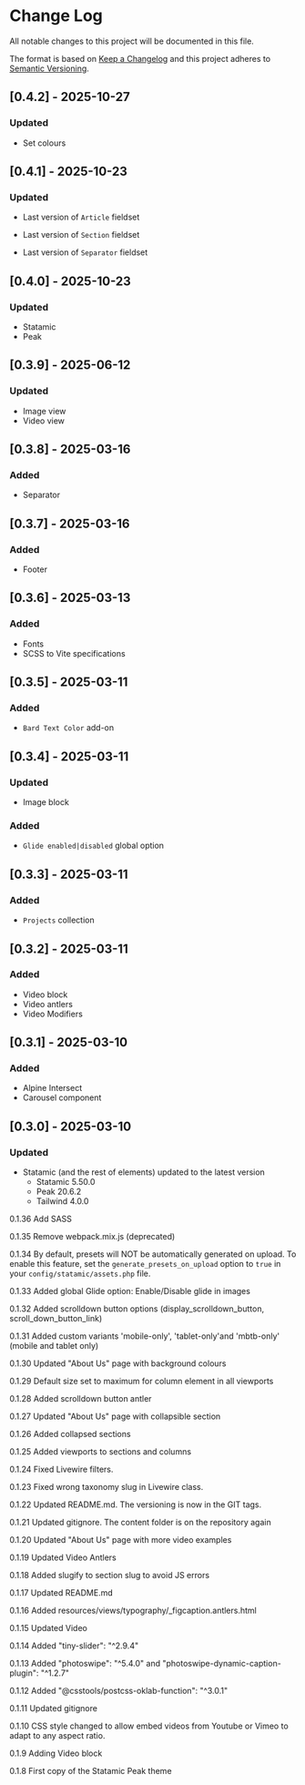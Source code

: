 
# Change Log
All notable changes to this project will be documented in this file.
 
The format is based on [Keep a Changelog](http://keepachangelog.com/)
and this project adheres to [Semantic Versioning](http://semver.org/).

## [0.4.2] - 2025-10-27

### Updated

- Set colours

## [0.4.1] - 2025-10-23

### Updated

- Last version of `Article` fieldset

- Last version of `Section` fieldset

- Last version of `Separator` fieldset


## [0.4.0] - 2025-10-23

### Updated

 - Statamic
 - Peak

## [0.3.9] - 2025-06-12

### Updated

- Image view
- Video view


## [0.3.8] - 2025-03-16

### Added

- Separator


## [0.3.7] - 2025-03-16

### Added

- Footer


## [0.3.6] - 2025-03-13

### Added

- Fonts
- SCSS to Vite specifications



## [0.3.5] - 2025-03-11

### Added

- `Bard Text Color` add-on

## [0.3.4] - 2025-03-11


### Updated

- Image block

### Added

- `Glide enabled|disabled` global option


## [0.3.3] - 2025-03-11

### Added

- `Projects` collection


## [0.3.2] - 2025-03-11

### Added

- Video block
- Video antlers
- Video Modifiers

## [0.3.1] - 2025-03-10

### Added

- Alpine Intersect
- Carousel component


## [0.3.0] - 2025-03-10

### Updated

- Statamic (and the rest of elements) updated to the latest version 
     - Statamic 5.50.0
     - Peak 20.6.2 
     - Tailwind 4.0.0


0.1.36
   Add SASS


0.1.35
   Remove webpack.mix.js (deprecated)

0.1.34
   By default, presets will NOT be automatically generated on upload. 
   To enable this feature, set the `generate_presets_on_upload` option to `true` in your `config/statamic/assets.php` file.

0.1.33
   Added global Glide option: Enable/Disable glide in images

0.1.32
   Added scrolldown button options (display_scrolldown_button, scroll_down_button_link)

0.1.31
   Added custom variants 'mobile-only', 'tablet-only'and 'mbtb-only' (mobile and tablet only)

0.1.30
    Updated "About Us" page with background colours

0.1.29
    Default size set to maximum for column element in all viewports

0.1.28
    Added scrolldown button antler

0.1.27
    Updated "About Us" page with collapsible section

0.1.26
    Added collapsed sections

0.1.25
    Added viewports to sections and columns

0.1.24
    Fixed Livewire filters.

0.1.23
    Fixed wrong taxonomy slug in Livewire class.

0.1.22
    Updated README.md. The versioning is now in the GIT tags.

0.1.21
    Updated gitignore. The content folder is on the repository again

0.1.20
    Updated "About Us" page with more video examples

0.1.19
    Updated Video Antlers

0.1.18
    Added slugify to section slug to avoid JS errors

0.1.17
    Updated README.md

0.1.16
    Added resources/views/typography/_figcaption.antlers.html

0.1.15
    Updated Video

0.1.14
    Added "tiny-slider": "^2.9.4"

0.1.13
    Added "photoswipe": "^5.4.0" and "photoswipe-dynamic-caption-plugin": "^1.2.7"

0.1.12
    Added "@csstools/postcss-oklab-function": "^3.0.1"

0.1.11
    Updated gitignore

0.1.10
    CSS style changed to allow embed videos from Youtube or Vimeo to adapt to any aspect ratio.

0.1.9
    Adding Video block

0.1.8
    First copy of the Statamic Peak theme
